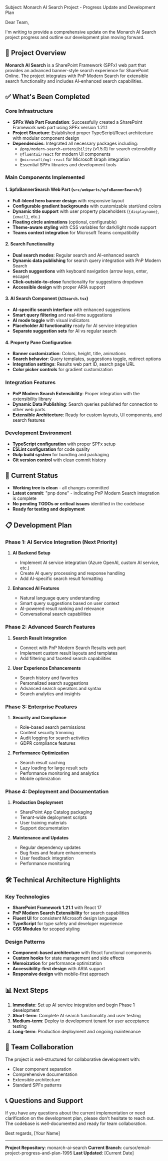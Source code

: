 Subject: Monarch AI Search Project - Progress Update and Development Plan

Dear Team,

I'm writing to provide a comprehensive update on the Monarch AI Search project progress and outline our development plan moving forward.

## 🎯 Project Overview
**Monarch AI Search** is a SharePoint Framework (SPFx) web part that provides an advanced banner-style search experience for SharePoint Online. The project integrates with PnP Modern Search for extensible search functionality and includes AI-enhanced search capabilities.

## ✅ What's Been Completed

### Core Infrastructure
- **SPFx Web Part Foundation**: Successfully created a SharePoint Framework web part using SPFx version 1.21.1
- **Project Structure**: Established proper TypeScript/React architecture with modular component design
- **Dependencies**: Integrated all necessary packages including:
  - `@pnp/modern-search-extensibility` (v1.5.0) for search extensibility
  - `@fluentui/react` for modern UI components
  - `@microsoft/mgt-react` for Microsoft Graph integration
  - Essential SPFx libraries and development tools

### Main Components Implemented

#### 1. **SpfxBannerSearch Web Part** (`src/webparts/spfxBannerSearch/`)
- **Full-bleed hero banner design** with responsive layout
- **Configurable gradient backgrounds** with customizable start/end colors
- **Dynamic title support** with user property placeholders (`{displayname}`, `{email}`, etc.)
- **Floating circle animations** (optional, configurable)
- **Theme-aware styling** with CSS variables for dark/light mode support
- **Teams context integration** for Microsoft Teams compatibility

#### 2. **Search Functionality**
- **Dual search modes**: Regular search and AI-enhanced search
- **Dynamic data publishing** for search query integration with PnP Modern Search
- **Search suggestions** with keyboard navigation (arrow keys, enter, escape)
- **Click-outside-to-close** functionality for suggestions dropdown
- **Accessible design** with proper ARIA support

#### 3. **AI Search Component** (`AISearch.tsx`)
- **AI-specific search interface** with enhanced suggestions
- **Smart query filtering** and real-time suggestions
- **AI mode toggle** with visual indicators
- **Placeholder AI functionality** ready for AI service integration
- **Separate suggestion sets** for AI vs regular search

#### 4. **Property Pane Configuration**
- **Banner customization**: Colors, height, title, animations
- **Search behavior**: Query templates, suggestions toggle, redirect options
- **Integration settings**: Results web part ID, search page URL
- **Color picker controls** for gradient customization

### Integration Features
- **PnP Modern Search Extensibility**: Proper integration with the extensibility library
- **Dynamic Data Publishing**: Search queries published for connection to other web parts
- **Extensible Architecture**: Ready for custom layouts, UI components, and search features

### Development Environment
- **TypeScript configuration** with proper SPFx setup
- **ESLint configuration** for code quality
- **Gulp build system** for bundling and packaging
- **Git version control** with clean commit history

## 🚧 Current Status
- **Working tree is clean** - all changes committed
- **Latest commit**: "pnp done" - indicating PnP Modern Search integration is complete
- **No pending TODOs or critical issues** identified in the codebase
- **Ready for testing and deployment**

## 📋 Development Plan

### Phase 1: AI Service Integration (Next Priority)
1. **AI Backend Setup**
   - Implement AI service integration (Azure OpenAI, custom AI service, etc.)
   - Create AI query processing and response handling
   - Add AI-specific search result formatting

2. **Enhanced AI Features**
   - Natural language query understanding
   - Smart query suggestions based on user context
   - AI-powered result ranking and relevance
   - Conversational search capabilities

### Phase 2: Advanced Search Features
1. **Search Result Integration**
   - Connect with PnP Modern Search Results web part
   - Implement custom result layouts and templates
   - Add filtering and faceted search capabilities

2. **User Experience Enhancements**
   - Search history and favorites
   - Personalized search suggestions
   - Advanced search operators and syntax
   - Search analytics and insights

### Phase 3: Enterprise Features
1. **Security and Compliance**
   - Role-based search permissions
   - Content security trimming
   - Audit logging for search activities
   - GDPR compliance features

2. **Performance Optimization**
   - Search result caching
   - Lazy loading for large result sets
   - Performance monitoring and analytics
   - Mobile optimization

### Phase 4: Deployment and Documentation
1. **Production Deployment**
   - SharePoint App Catalog packaging
   - Tenant-wide deployment scripts
   - User training materials
   - Support documentation

2. **Maintenance and Updates**
   - Regular dependency updates
   - Bug fixes and feature enhancements
   - User feedback integration
   - Performance monitoring

## 🛠 Technical Architecture Highlights

### Key Technologies
- **SharePoint Framework 1.21.1** with React 17
- **PnP Modern Search Extensibility** for search capabilities
- **Fluent UI** for consistent Microsoft design language
- **TypeScript** for type safety and developer experience
- **CSS Modules** for scoped styling

### Design Patterns
- **Component-based architecture** with React functional components
- **Custom hooks** for state management and side effects
- **Memoization** for performance optimization
- **Accessibility-first design** with ARIA support
- **Responsive design** with mobile-first approach

## 📊 Next Steps
1. **Immediate**: Set up AI service integration and begin Phase 1 development
2. **Short-term**: Complete AI search functionality and user testing
3. **Medium-term**: Deploy to development tenant for user acceptance testing
4. **Long-term**: Production deployment and ongoing maintenance

## 🤝 Team Collaboration
The project is well-structured for collaborative development with:
- Clear component separation
- Comprehensive documentation
- Extensible architecture
- Standard SPFx patterns

## 📞 Questions and Support
If you have any questions about the current implementation or need clarification on the development plan, please don't hesitate to reach out. The codebase is well-documented and ready for team collaboration.

Best regards,
[Your Name]

---
**Project Repository**: monarch-ai-search
**Current Branch**: cursor/email-project-progress-and-plan-1995
**Last Updated**: [Current Date]